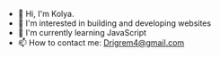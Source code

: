 - 👋 Hi, I'm Kolya.
- 👀 I'm interested in building and developing websites
- 🌱 I'm currently learning JavaScript
- 📫 How to contact me: Drigrem4@gmail.com

<!---
Drigrem/Drigrem is a ✨ special ✨ repository because its `README.md` (this file) appears on your GitHub profile.
You can click the Preview link to take a look at your changes.
--->
